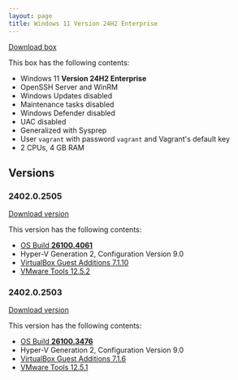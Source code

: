 ```yaml
---
layout: page
title: Windows 11 Version 24H2 Enterprise
---
```


[Download box][Box]

This box has the following contents:

- Windows 11 **Version 24H2 Enterprise**
- OpenSSH Server and WinRM
- Windows Updates disabled
- Maintenance tasks disabled
- Windows Defender disabled
- UAC disabled
- Generalized with Sysprep
- User `vagrant` with password `vagrant` and Vagrant's default key
- 2 CPUs, 4 GB RAM

[Box]: https://portal.cloud.hashicorp.com/vagrant/discover/gusztavvargadr/windows-11-24h2-enterprise

## Versions

### 2402.0.2505

[Download version][Version240202505]

This version has the following contents:

- [OS Build **26100.4061**](https://support.microsoft.com/en-us/help/5058411)
- Hyper-V Generation 2, Configuration Version 9.0
- [VirtualBox Guest Additions 7.1.10](https://www.virtualbox.org/wiki/Changelog-7.1#v10)
- [VMware Tools 12.5.2](https://techdocs.broadcom.com/us/en/vmware-cis/vsphere/tools/12-5-0/release-notes/vmware-tools-1252-release-notes.html)

[Version240202505]: https://portal.cloud.hashicorp.com/vagrant/discover/gusztavvargadr/windows-11-24h2-enterprise/versions/2402.0.2505

### 2402.0.2503

[Download version][Version240202503]

This version has the following contents:

- [OS Build **26100.3476**](https://support.microsoft.com/en-us/help/5053598)
- Hyper-V Generation 2, Configuration Version 9.0
- [VirtualBox Guest Additions 7.1.6](https://www.virtualbox.org/wiki/Changelog-7.1#v6)
- [VMware Tools 12.5.1](https://techdocs.broadcom.com/us/en/vmware-cis/vsphere/tools/12-5-0/release-notes/vmware-tools-1251-release-notes.html)

[Version240202503]: https://portal.cloud.hashicorp.com/vagrant/discover/gusztavvargadr/windows-11-24h2-enterprise/versions/2402.0.2503

